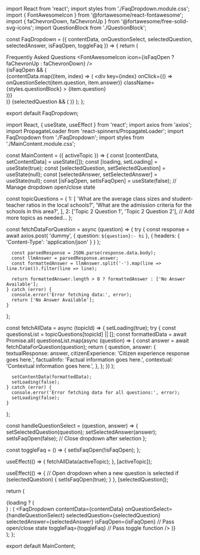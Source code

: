 import React from 'react';
import styles from './FaqDropdown.module.css';
import { FontAwesomeIcon } from '@fortawesome/react-fontawesome';
import { faChevronDown, faChevronUp } from '@fortawesome/free-solid-svg-icons';
import QuestionBlock from './QuestionBlock';

const FaqDropdown = ({ contentData, onQuestionSelect, selectedQuestion, selectedAnswer, isFaqOpen, toggleFaq }) => {
  return (
    <div className={styles.faqDropdown}>
      <div className={styles.dropdownHeader} onClick={toggleFaq}>
        <span>Frequently Asked Questions</span>
        <FontAwesomeIcon icon={isFaqOpen ? faChevronUp : faChevronDown} />
      </div>
      {isFaqOpen && (
        <div className={styles.dropdownContent}>
          {contentData.map((item, index) => (
            <div 
              key={index} 
              onClick={() => onQuestionSelect(item.question, item.answer)} 
              className={styles.questionBlock}
            >
              <span>{item.question}</span>
            </div>
          ))}
        </div>
      )}
      {selectedQuestion && (
        <QuestionBlock
          question={selectedQuestion}
          answerData={selectedAnswer}
        />
      )}
    </div>
  );
};

export default FaqDropdown;


import React, { useState, useEffect } from 'react';
import axios from 'axios';
import PropagateLoader from 'react-spinners/PropagateLoader';
import FaqDropdown from './FaqDropdown';
import styles from './MainContent.module.css';

const MainContent = ({ activeTopic }) => {
  const [contentData, setContentData] = useState([]);
  const [loading, setLoading] = useState(true);
  const [selectedQuestion, setSelectedQuestion] = useState(null);
  const [selectedAnswer, setSelectedAnswer] = useState(null);
  const [isFaqOpen, setIsFaqOpen] = useState(false); // Manage dropdown open/close state

  const topicQuestions = {
    1: [
      'What are the average class sizes and student-teacher ratios in the local schools?',
      'What are the admission criteria for the schools in this area?',
    ],
    2: ['Topic 2 Question 1', 'Topic 2 Question 2'],
    // Add more topics as needed...
  };

  const fetchDataForQuestion = async (question) => {
    try {
      const response = await axios.post(
        'dummy',
        { question: `${question}:- hi` },
        { headers: { 'Content-Type': 'application/json' } }
      );

      const parsedResponse = JSON.parse(response.data.body);
      const llmAnswer = parsedResponse.answer;
      const formattedAnswer = llmAnswer.split('-').map(line => line.trim()).filter(line => line);

      return formattedAnswer.length > 0 ? formattedAnswer : ['No Answer Available'];
    } catch (error) {
      console.error('Error fetching data:', error);
      return ['No Answer Available'];
    }
  };

  const fetchAllData = async (topicId) => {
    setLoading(true);
    try {
      const questionsList = topicQuestions[topicId] || [];
      const formattedData = await Promise.all(
        questionsList.map(async (question) => {
          const answer = await fetchDataForQuestion(question);
          return {
            question,
            answer: {
              textualResponse: answer,
              citizenExperience: 'Citizen experience response goes here.',
              factualInfo: 'Factual information goes here.',
              contextual: 'Contextual information goes here.',
            },
          };
        })
      );

      setContentData(formattedData);
      setLoading(false);
    } catch (error) {
      console.error('Error fetching data for all questions:', error);
      setLoading(false);
    }
  };

  const handleQuestionSelect = (question, answer) => {
    setSelectedQuestion(question);
    setSelectedAnswer(answer);
    setIsFaqOpen(false); // Close dropdown after selection
  };

  const toggleFaq = () => {
    setIsFaqOpen(!isFaqOpen);
  };

  useEffect(() => {
    fetchAllData(activeTopic);
  }, [activeTopic]);

  useEffect(() => {
    // Open dropdown when a new question is selected
    if (selectedQuestion) {
      setIsFaqOpen(true);
    }
  }, [selectedQuestion]);

  return (
    <div className={styles.mainContent}>
      {loading ? (
        <div className={styles.loaderWrapper}>
          <PropagateLoader color="rgb(15, 95, 220)" loading={loading} size={22} />
        </div>
      ) : (
        <FaqDropdown
          contentData={contentData}
          onQuestionSelect={handleQuestionSelect}
          selectedQuestion={selectedQuestion}
          selectedAnswer={selectedAnswer}
          isFaqOpen={isFaqOpen} // Pass open/close state
          toggleFaq={toggleFaq} // Pass toggle function
        />
      )}
    </div>
  );
};

export default MainContent;
